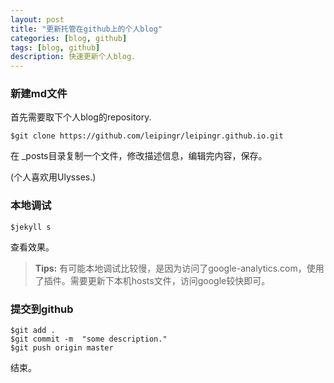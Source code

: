 ```yaml
---
layout: post
title: "更新托管在github上的个人blog"
categories: [blog, github]
tags: [blog, github]
description: 快速更新个人blog.
---
```




### 新建md文件

首先需要取下个人blog的repository.

```vim
$git clone https://github.com/leipingr/leipingr.github.io.git
```

在 \_posts目录复制一个文件，修改描述信息，编辑完内容，保存。

(个人喜欢用Ulysses.)

### 本地调试
```vim
$jekyll s
```
查看效果。


> **Tips:**
有可能本地调试比较慢，是因为访问了google-analytics.com，使用了插件。需要更新下本机hosts文件，访问google较快即可。

### 提交到github

```vim
$git add .
$git commit -m  "some description."
$git push origin master
```

结束。
